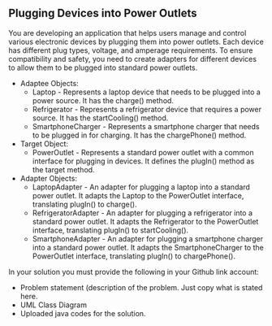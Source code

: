 ## Plugging Devices into Power Outlets

You are developing an application that helps users manage and control various electronic devices by plugging them into power outlets. Each device has different plug types, voltage, and amperage requirements. To ensure compatibility and safety, you need to create adapters for different devices to allow them to be plugged into standard power outlets.
- Adaptee Objects:
  - Laptop - Represents a laptop device that needs to be plugged into a power source. It has the charge() method.
  - Refrigerator - Represents a refrigerator device that requires a power source. It has the startCooling() method.
  - SmartphoneCharger - Represents a smartphone charger that needs to be plugged in for charging. It has the chargePhone() method.
- Target Object:
  - PowerOutlet - Represents a standard power outlet with a common interface for plugging in devices. It defines the plugIn() method as the target method.
- Adapter Objects:
  - LaptopAdapter - An adapter for plugging a laptop into a standard power outlet. It adapts the Laptop to the PowerOutlet interface, translating plugIn() to charge().
  - RefrigeratorAdapter - An adapter for plugging a refrigerator into a standard power outlet. It adapts the Refrigerator to the PowerOutlet interface, translating plugIn() to startCooling().
  - SmartphoneAdapter - An adapter for plugging a smartphone charger into a standard power outlet. It adapts the SmartphoneCharger to the PowerOutlet interface, translating plugIn() to chargePhone().

In your solution you must provide the following in your Github link account:
- Problem statement (description of the problem. Just copy what is stated here.
-  UML Class Diagram
-  Uploaded java codes for the solution.
